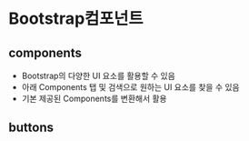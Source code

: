 # Bootstrap컴포넌트
## components
- Bootstrap의 다양한 UI 요소를 활용할 수 있음
- 아래 Components 탭 및 검색으로 원하는 UI 요소를 찾을 수 있음
- 기본 제공된 Components를 변환해서 활용
## buttons
